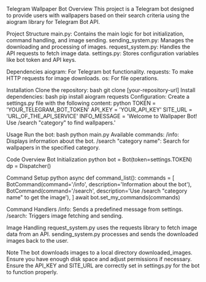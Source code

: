 Telegram Wallpaper Bot
Overview
This project is a Telegram bot designed to provide users with wallpapers based on their search criteria using the aiogram library for Telegram Bot API.

Project Structure
main.py: Contains the main logic for bot initialization, command handling, and image sending.
sending_system.py: Manages the downloading and processing of images.
request_system.py: Handles the API requests to fetch image data.
settings.py: Stores configuration variables like bot token and API keys.

Dependencies
aiogram: For Telegram bot functionality.
requests: To make HTTP requests for image downloads.
os: For file operations.

Installation
Clone the repository:
bash
git clone [your-repository-url]
Install dependencies:
bash
pip install aiogram requests
Configuration:
Create a settings.py file with the following content:
python
TOKEN = 'YOUR_TELEGRAM_BOT_TOKEN'
API_KEY = 'YOUR_API_KEY'
SITE_URL = 'URL_OF_THE_API_SERVICE'
INFO_MESSAGE = 'Welcome to Wallpaper Bot! Use /search "category" to find wallpapers.'

Usage
Run the bot:
bash
python main.py
Available commands:
/info: Displays information about the bot.
/search "category name": Search for wallpapers in the specified category.

Code Overview
Bot Initialization
python
bot = Bot(token=settings.TOKEN)
dp = Dispatcher()

Command Setup
python
async def command_list():
    commands = [
        BotCommand(command='/info', description='Information about the bot'),
        BotCommand(command='/search', description='Use /search "category name" to get the image'),
    ]
    await bot.set_my_commands(commands)

Command Handlers
/info: Sends a predefined message from settings.
/search: Triggers image fetching and sending.

Image Handling
request_system.py uses the requests library to fetch image data from an API.
sending_system.py processes and sends the downloaded images back to the user.

Note
The bot downloads images to a local directory downloaded_images. Ensure you have enough disk space and adjust permissions if necessary.
Ensure the API_KEY and SITE_URL are correctly set in settings.py for the bot to function properly.